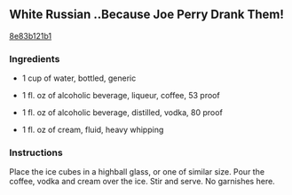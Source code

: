## White Russian ..Because Joe Perry Drank Them!

[8e83b121b1](http://allrecipes.com/recipe/white-russian-because-joe-perry-drank-them/)

### Ingredients

 - 1 cup of water, bottled, generic

 - 1 fl. oz of alcoholic beverage, liqueur, coffee, 53 proof

 - 1 fl. oz of alcoholic beverage, distilled, vodka, 80 proof

 - 1 fl. oz of cream, fluid, heavy whipping

### Instructions

Place the ice cubes in a highball glass, or one of similar size. Pour the coffee, vodka and cream over the ice. Stir and serve. No garnishes here.